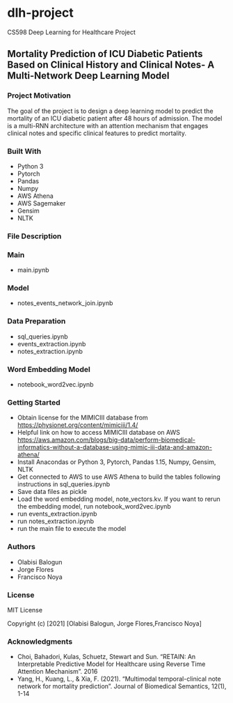 # dlh-project
CS598 Deep Learning for Healthcare Project
## Mortality Prediction of ICU Diabetic Patients Based on Clinical History and Clinical Notes- A Multi-Network Deep Learning Model

### Project Motivation
The goal of the project is to design a deep learning model to predict the mortality of an ICU diabetic patient after 48 hours of admission. The model is a multi-RNN architecture with an attention mechanism that engages clinical notes and specific clinical features to predict mortality.

### Built With
- Python 3
- Pytorch
- Pandas
- Numpy
- AWS Athena
- AWS Sagemaker
- Gensim
- NLTK

### File Description
### Main
- main.ipynb
### Model
- notes_events_network_join.ipynb
### Data Preparation
- sql_queries.ipynb
- events_extraction.ipynb
- notes_extraction.ipynb
### Word Embedding Model
- notebook_word2vec.ipynb


### Getting Started
- Obtain license for the MIMICIII database from https://physionet.org/content/mimiciii/1.4/
- Helpful link on how to access MIMICIII database on AWS https://aws.amazon.com/blogs/big-data/perform-biomedical-informatics-without-a-database-using-mimic-iii-data-and-amazon-athena/
- Install Anacondas or Python 3, Pytorch, Pandas 1.15, Numpy, Gensim, NLTK
- Get connected to AWS to use AWS Athena to build the tables following instructions in sql_queries.ipynb
- Save data files as pickle
- Load the word embedding model, note_vectors.kv. If you want to rerun the embedding model, run notebook_word2vec.ipynb
- run events_extraction.ipynb
- run notes_extraction.ipynb
- run the main file to execute the model

### Authors
- Olabisi Balogun
- Jorge Flores 
- Francisco Noya 

### License

MIT License

Copyright (c) [2021] [Olabisi Balogun, Jorge Flores,Francisco Noya]

### Acknowledgments
- Choi, Bahadori, Kulas, Schuetz, Stewart and Sun. “RETAIN: An Interpretable Predictive Model for Healthcare using Reverse Time Attention Mechanism”. 2016
- Yang, H., Kuang, L., & Xia, F. (2021). “Multimodal temporal-clinical note network for mortality prediction”. Journal of Biomedical Semantics, 12(1), 1-14
